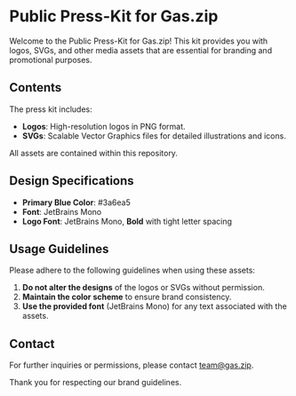 # Public Press-Kit for Gas.zip

Welcome to the Public Press-Kit for Gas.zip! This kit provides you with logos, SVGs, and other media assets that are essential for branding and promotional purposes.

## Contents

The press kit includes:

- **Logos**: High-resolution logos in PNG format.
- **SVGs**: Scalable Vector Graphics files for detailed illustrations and icons.

All assets are contained within this repository.

## Design Specifications

- **Primary Blue Color**: #3a6ea5
- **Font**: JetBrains Mono
- **Logo Font**: JetBrains Mono, **Bold** with tight letter spacing
  
## Usage Guidelines

Please adhere to the following guidelines when using these assets:

1. **Do not alter the designs** of the logos or SVGs without permission.
2. **Maintain the color scheme** to ensure brand consistency.
3. **Use the provided font** (JetBrains Mono) for any text associated with the assets.

## Contact

For further inquiries or permissions, please contact [team@gas.zip](mailto:team@gas.zip).

Thank you for respecting our brand guidelines.
